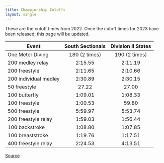 ```yaml
---
title: Championship Cutoffs
layout: single
---
```


These are the cutoff times from 2022. Once the cutoff times for 2023 have been released, this page will be updated.

| Event                 | South Sectionals | Division II States |
|-----------------------|:----------------:|:------------------:|
| One Meter Diving      |  180 (2 times)   |   190 (2 times)    |
| 200 medley relay      |     2:15.55      |      2:11.19       |
| 200 freestyle         |     2:11.65      |      2:10.66       |
| 200 individual medley |     2:30.89      |      2:30.15       |
| 50 freestyle          |      27.22       |       27.00        |
| 100 butterfly         |     1:09.01      |      1:08.33       |
| 100 freestyle         |     1:00.53      |       59.80        |
| 500 freestyle         |     5:59.97      |      5:53.74       |
| 200 freestyle relay   |     1:59.03      |      1:56.44       |
| 100 backstroke        |     1:08.80      |      1:07.85       |
| 100 breaststroke      |     1:19.76      |      1:17.51       |
| 400 freestyle relay   |     2:24.53      |      4:13.51       |

[Source](https://miaa.net/wp-content/uploads/2022/06/Fall-Swim-Format-2022-DRAFT.pdf)

